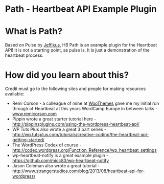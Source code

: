 Path - Heartbeat API Example Plugin
=====

# What is Path?

Based on Pulse by [Jeffikus](http://jeffikus.com/ "Jeffikus"), HB Path is an example plugin for the Heartbeat API! It is not a starting point, as pulse is. It is just a demonstration of the heartbeat process.

# How did you learn about this?

Credit must go to the following sites and people for making resources available:

* Remi Corson - a colleague of mine at [WooThemes](http://woothemes.com/ "WooThemes") gave me my initial run through of Heartbeat at this years WordCamp Europe in between talks - www.remicorson.com
* Pippin wrote a great starter tutorial here - http://pippinsplugins.com/using-the-wordpress-heartbeat-api/
* WP Tuts Plus also wrote a great 3 part series - http://wp.tutsplus.com/tutorials/creative-coding/the-heartbeat-api-getting-started/
* The WordPress Codex of course - http://codex.wordpress.org/Function_Reference/wp_heartbeat_settings
* wp-heartbeat-notify is a great example plugin - https://github.com/micc83/wp-heartbeat-notify
* Jason Coleman also wrote a great tutorial - http://www.strangerstudios.com/blog/2013/08/heartbeat-api-for-wordpress/


